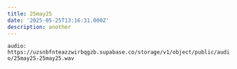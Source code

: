 ```yaml
---
title: 25may25
date: '2025-05-25T13:16:31.000Z'
description: another
---
```



`audio: https://uzsnbfnteazzwirbqgzb.supabase.co/storage/v1/object/public/audio/25may25-25may25.wav`